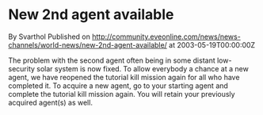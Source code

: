 # New 2nd agent available
By Svarthol
Published on http://community.eveonline.com/news/news-channels/world-news/new-2nd-agent-available/ at 2003-05-19T00:00:00Z

The problem with the second agent often being in some distant low-security solar system is now fixed. To allow everybody a chance at a new agent, we have reopened the tutorial kill mission again for all who have completed it. To acquire a new agent, go to your starting agent and complete the tutorial kill mission again. You will retain your previously acquired agent(s) as well.

